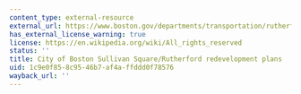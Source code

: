 ```yaml
---
content_type: external-resource
external_url: https://www.boston.gov/departments/transportation/rutherford-avenue-sullivan-square-design-project
has_external_license_warning: true
license: https://en.wikipedia.org/wiki/All_rights_reserved
status: ''
title: City of Boston Sullivan Square/Rutherford redevelopment plans
uid: 1c9e0f85-8c95-46b7-af4a-ffddd0f78576
wayback_url: ''
---
```

